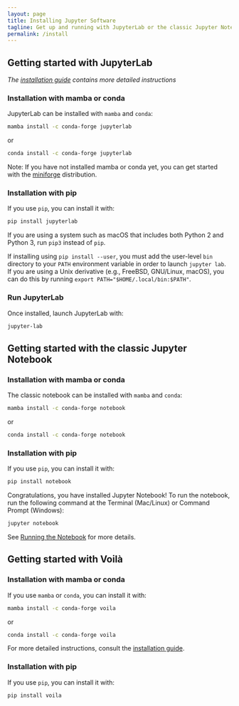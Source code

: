 ```yaml
---
layout: page
title: Installing Jupyter Software
tagline: Get up and running with JupyterLab or the classic Jupyter Notebook.
permalink: /install
---
```


## Getting started with JupyterLab

_The [installation guide](http://jupyterlab.readthedocs.io/en/stable/getting_started/installation.html) contains more detailed instructions_

### Installation with mamba or conda

JupyterLab can be installed with `mamba` and `conda`:

```bash
mamba install -c conda-forge jupyterlab
```

or

```bash
conda install -c conda-forge jupyterlab
```

Note: If you have not installed mamba or conda yet, you can get started with the [miniforge](https://github.com/conda-forge/miniforge#mambaforge) distribution.

### Installation with pip

If you use `pip`, you can install it with:

```bash
pip install jupyterlab
```

If you are using a system such as macOS that includes both Python 2 and Python 3, run `pip3` instead of `pip`.

If installing using `pip install --user`, you must add the user-level `bin` directory to your `PATH` environment variable in order to launch `jupyter lab`. If you are using a Unix derivative (e.g., FreeBSD, GNU/Linux, macOS), you can do this by running ``export PATH="$HOME/.local/bin:$PATH"``.

### Run JupyterLab

Once installed, launch JupyterLab with:

```bash
jupyter-lab
```

## Getting started with the classic Jupyter Notebook

### Installation with mamba or conda

The classic notebook can be installed with `mamba` and `conda`:

```bash
mamba install -c conda-forge notebook
```

or

```bash
conda install -c conda-forge notebook
```

### Installation with pip

If you use `pip`, you can install it with:

```bash
pip install notebook
```

Congratulations, you have installed Jupyter Notebook! To run the notebook, run the following command at the Terminal (Mac/Linux) or Command Prompt (Windows):

```bash
jupyter notebook
```

See [Running the Notebook](https://jupyter.readthedocs.io/en/latest/running.html#running) for more details.

## Getting started with Voilà

### Installation with mamba or conda

If you use `mamba` or `conda`, you can install it with:

```bash
mamba install -c conda-forge voila
```

or

```bash
conda install -c conda-forge voila
```

For more detailed instructions, consult the [installation guide](https://voila.readthedocs.io/en/stable/install.html).

### Installation with pip

If you use `pip`, you can install it with:

```bash
pip install voila
```
